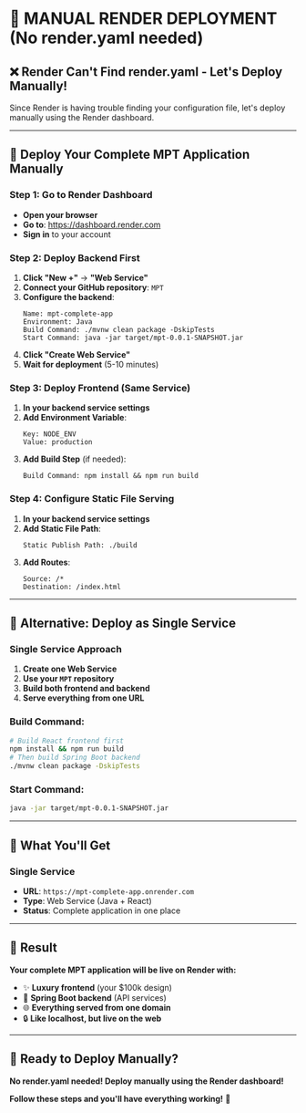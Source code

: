 # 🚀 **MANUAL RENDER DEPLOYMENT (No render.yaml needed)**

## ❌ **Render Can't Find render.yaml - Let's Deploy Manually!**

Since Render is having trouble finding your configuration file, let's deploy manually using the Render dashboard.

---

## 🎯 **Deploy Your Complete MPT Application Manually**

### **Step 1: Go to Render Dashboard**
- **Open your browser**
- **Go to**: https://dashboard.render.com
- **Sign in** to your account

### **Step 2: Deploy Backend First**
1. **Click "New +"** → **"Web Service"**
2. **Connect your GitHub repository**: `MPT`
3. **Configure the backend**:
   ```
   Name: mpt-complete-app
   Environment: Java
   Build Command: ./mvnw clean package -DskipTests
   Start Command: java -jar target/mpt-0.0.1-SNAPSHOT.jar
   ```
4. **Click "Create Web Service"**
5. **Wait for deployment** (5-10 minutes)

### **Step 3: Deploy Frontend (Same Service)**
1. **In your backend service settings**
2. **Add Environment Variable**:
   ```
   Key: NODE_ENV
   Value: production
   ```
3. **Add Build Step** (if needed):
   ```
   Build Command: npm install && npm run build
   ```

### **Step 4: Configure Static File Serving**
1. **In your backend service settings**
2. **Add Static File Path**:
   ```
   Static Publish Path: ./build
   ```
3. **Add Routes**:
   ```
   Source: /*
   Destination: /index.html
   ```

---

## 🌟 **Alternative: Deploy as Single Service**

### **Single Service Approach**
1. **Create one Web Service**
2. **Use your `MPT` repository**
3. **Build both frontend and backend**
4. **Serve everything from one URL**

### **Build Command**:
```bash
# Build React frontend first
npm install && npm run build
# Then build Spring Boot backend
./mvnw clean package -DskipTests
```

### **Start Command**:
```bash
java -jar target/mpt-0.0.1-SNAPSHOT.jar
```

---

## 🔗 **What You'll Get**

### **Single Service**
- **URL**: `https://mpt-complete-app.onrender.com`
- **Type**: Web Service (Java + React)
- **Status**: Complete application in one place

---

## 🎉 **Result**

**Your complete MPT application will be live on Render with:**
- ✨ **Luxury frontend** (your $100k design)
- 🔧 **Spring Boot backend** (API services)
- 🌐 **Everything served from one domain**
- 🔒 **Like localhost, but live on the web**

---

## 🚀 **Ready to Deploy Manually?**

**No render.yaml needed! Deploy manually using the Render dashboard!**

**Follow these steps and you'll have everything working!** 🎯
